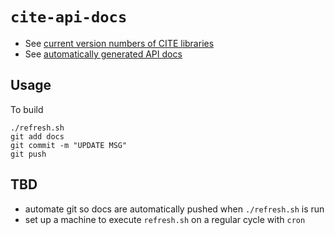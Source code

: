 # `cite-api-docs`

- See [current version numbers of CITE libraries](https://github.com/cite-architecture/current-library-version)
- See [automatically generated API docs](https://cite-architecture.github.io/cite-api-docs)

## Usage

To build

    ./refresh.sh
    git add docs
    git commit -m "UPDATE MSG"
    git push


## TBD

- automate git so docs are automatically pushed when `./refresh.sh` is run
- set up a machine to execute `refresh.sh` on a regular cycle with `cron`
